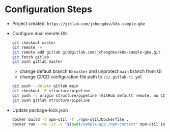 # Configuration Steps

- Project created: `https://gitlab.com/jchengdev/k8s-sample-gke`
- Configure dual remote Git:

  ```bash
  git checkout master
  git remote -v
  git remote add gitlab git@gitlab.com:jchengdev/k8s-sample-gke.git
  git fetch gitlab
  git push gitlab master
  ```

  - change default branch to `master` and unprotect `main` branch from UI
  - change CI/CD configuration file path to `ci/.gitlab-ci.yml`

  ```bash
  git push --delete gitlab main
  git checkout -B structure/pipeline
  git push -u origin structure/pipeline (GitHub default remote, no CI/CD)
  git push gitlab structure/pipeline
  ```

- Update package-lock.json

  ```bash
  docker build -t npm-util -f ./npm-util/Dockerfile .
  docker run --rm -it -v "$(pwd)/sample-app:/npm-context" npm-util install --package-lock-only
  ```
